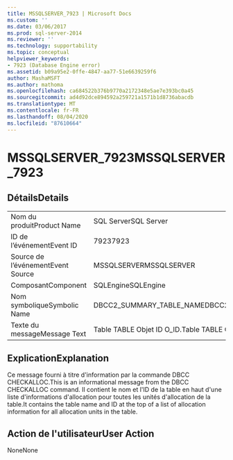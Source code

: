 ```yaml
---
title: MSSQLSERVER_7923 | Microsoft Docs
ms.custom: ''
ms.date: 03/06/2017
ms.prod: sql-server-2014
ms.reviewer: ''
ms.technology: supportability
ms.topic: conceptual
helpviewer_keywords:
- 7923 (Database Engine error)
ms.assetid: b09a95e2-0ffe-4847-aa77-51e6639259f6
author: MashaMSFT
ms.author: mathoma
ms.openlocfilehash: ca684522b376b9770a2172348e5ae7e393bc0a45
ms.sourcegitcommit: ad4d92dce894592a259721a1571b1d8736abacdb
ms.translationtype: MT
ms.contentlocale: fr-FR
ms.lasthandoff: 08/04/2020
ms.locfileid: "87610664"
---
```

# <a name="mssqlserver_7923"></a><span data-ttu-id="99ff6-102">MSSQLSERVER_7923</span><span class="sxs-lookup"><span data-stu-id="99ff6-102">MSSQLSERVER_7923</span></span>
    
## <a name="details"></a><span data-ttu-id="99ff6-103">Détails</span><span class="sxs-lookup"><span data-stu-id="99ff6-103">Details</span></span>  
  
|||  
|-|-|  
|<span data-ttu-id="99ff6-104">Nom du produit</span><span class="sxs-lookup"><span data-stu-id="99ff6-104">Product Name</span></span>|<span data-ttu-id="99ff6-105">SQL Server</span><span class="sxs-lookup"><span data-stu-id="99ff6-105">SQL Server</span></span>|  
|<span data-ttu-id="99ff6-106">ID de l’événement</span><span class="sxs-lookup"><span data-stu-id="99ff6-106">Event ID</span></span>|<span data-ttu-id="99ff6-107">7923</span><span class="sxs-lookup"><span data-stu-id="99ff6-107">7923</span></span>|  
|<span data-ttu-id="99ff6-108">Source de l’événement</span><span class="sxs-lookup"><span data-stu-id="99ff6-108">Event Source</span></span>|<span data-ttu-id="99ff6-109">MSSQLSERVER</span><span class="sxs-lookup"><span data-stu-id="99ff6-109">MSSQLSERVER</span></span>|  
|<span data-ttu-id="99ff6-110">Composant</span><span class="sxs-lookup"><span data-stu-id="99ff6-110">Component</span></span>|<span data-ttu-id="99ff6-111">SQLEngine</span><span class="sxs-lookup"><span data-stu-id="99ff6-111">SQLEngine</span></span>|  
|<span data-ttu-id="99ff6-112">Nom symbolique</span><span class="sxs-lookup"><span data-stu-id="99ff6-112">Symbolic Name</span></span>|<span data-ttu-id="99ff6-113">DBCC2_SUMMARY_TABLE_NAME</span><span class="sxs-lookup"><span data-stu-id="99ff6-113">DBCC2_SUMMARY_TABLE_NAME</span></span>|  
|<span data-ttu-id="99ff6-114">Texte du message</span><span class="sxs-lookup"><span data-stu-id="99ff6-114">Message Text</span></span>|<span data-ttu-id="99ff6-115">Table TABLE                Objet ID O_ID.</span><span class="sxs-lookup"><span data-stu-id="99ff6-115">Table TABLE                Object ID O_ID.</span></span>|  
  
## <a name="explanation"></a><span data-ttu-id="99ff6-116">Explication</span><span class="sxs-lookup"><span data-stu-id="99ff6-116">Explanation</span></span>  
 <span data-ttu-id="99ff6-117">Ce message fourni à titre d'information par la commande DBCC CHECKALLOC.</span><span class="sxs-lookup"><span data-stu-id="99ff6-117">This is an informational message from the DBCC CHECKALLOC command.</span></span> <span data-ttu-id="99ff6-118">Il contient le nom et l'ID de la table en haut d'une liste d'informations d'allocation pour toutes les unités d'allocation de la table.</span><span class="sxs-lookup"><span data-stu-id="99ff6-118">It contains the table name and ID at the top of a list of allocation information for all allocation units in the table.</span></span>  
  
## <a name="user-action"></a><span data-ttu-id="99ff6-119">Action de l'utilisateur</span><span class="sxs-lookup"><span data-stu-id="99ff6-119">User Action</span></span>  
 <span data-ttu-id="99ff6-120">None</span><span class="sxs-lookup"><span data-stu-id="99ff6-120">None</span></span>  
  
  

